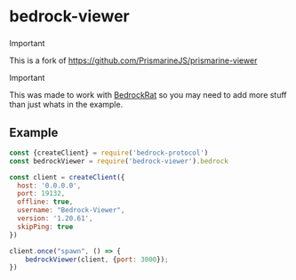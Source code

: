 # bedrock-viewer

### 
> [!IMPORTANT]
> This is a fork of https://github.com/PrismarineJS/prismarine-viewer


> [!IMPORTANT]
> This was made to work with [BedrockRat](https://github.com/AnyBananaGAME/BedrockRat) so you may need to add more stuff than just whats in the example.



## Example


```js
const {createClient} = require('bedrock-protocol')
const bedrockViewer = require('bedrock-viewer').bedrock

const client = createClient({
  host: '0.0.0.0',
  port: 19132,
  offline: true,
  username: "Bedrock-Viewer",
  version: '1.20.61',
  skipPing: true
})

client.once("spawn", () => {
    bedrockViewer(client, {port: 3000});
})

```
